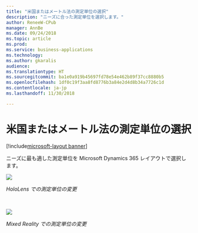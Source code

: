 ```yaml
---
title: "米国またはメートル法の測定単位の選択"
description: "ニーズに合った測定単位を選択します。"
author: ReneeW-CPub
manager: AnnBe
ms.date: 09/24/2018
ms.topic: article
ms.prod: 
ms.service: business-applications
ms.technology: 
ms.author: gkaralis
audience: 
ms.translationtype: HT
ms.sourcegitcommit: ba1e0a919b45697fd78e54e462b89f37cc8880b5
ms.openlocfilehash: 1df0c19f3aa8fd8776b3a84e2d4d8b34a7726c1d
ms.contentlocale: ja-jp
ms.lasthandoff: 11/30/2018

---
```


# <a name="choose-between-us-and-metric-units-of-measure"></a>米国またはメートル法の測定単位の選択

[!include[microsoft-layout banner](../../includes/microsoft-layout.md)]

ニーズに最も適した測定単位を Microsoft Dynamics 365 レイアウトで選択します。

![](media/50c7394667e082054dbc3c01c5046fdb.jpg)

*HoloLens での測定単位の変更*

<br>

![](media/d97b032ed0ea60438054b475510343ec.jpg)

*Mixed Reality での測定単位の変更*

